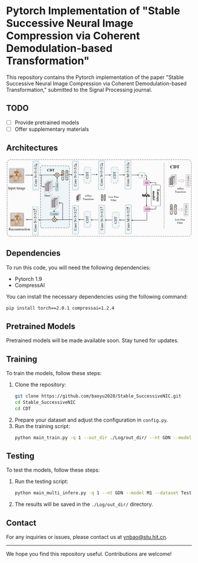 
# Pytorch Implementation of "Stable Successive Neural Image Compression via Coherent Demodulation-based Transformation"

This repository contains the Pytorch implementation of the paper "Stable Successive Neural Image Compression via Coherent Demodulation-based Transformation," submitted to the Signal Processing journal.

## TODO
- [ ] Provide pretrained models
- [ ] Offer supplementary materials

## Architectures
![Architecture Diagram](assets/architecture.png)

## Dependencies
To run this code, you will need the following dependencies:
- Pytorch 1.9
- CompressAI

You can install the necessary dependencies using the following command:
```bash
pip install torch==2.0.1 compressai=1.2.4
```

## Pretrained Models
Pretrained models will be made available soon. Stay tuned for updates.

## Training
To train the models, follow these steps:
1. Clone the repository:
    ```bash
    git clone https://github.com/baoyu2020/Stable_SuccessiveNIC.git
    cd Stable_SuccessiveNIC
    cd CDT
    ```
2. Prepare your dataset and adjust the configuration in `config.py`.
3. Run the training script:
    ```bash
    python main_train.py -q 1 --out_dir ./Log/out_dir/ --nt GDN --model M1 --SIC 50 --batch_size 16 --metric mse --lr 1e-4 --epochs 100 --dataset Train_dataset_dir 
    ```

## Testing
To test the models, follow these steps:
1. Run the testing script:
    ```bash
    python main_multi_infere.py -q 1 --nt GDN --model M1 --dataset Test_dataset_dir --save --model_dir  path of trained models --out_dir Log/out_dir/  --SIC 50 
    ```

2. The results will be saved in the `./Log/out_dir/` directory.

## Contact
For any inquiries or issues, please contact us at [ynbao@stu.hit.cn](mailto:ynbao@stu.hit.cn).

---

We hope you find this repository useful. Contributions are welcome!

